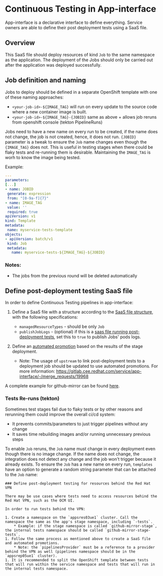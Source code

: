 # Continuous Testing in App-interface

App-interface is a declarative interface to define everything.
Service owners are able to define their post deployment tests using a SaaS file.

## Overview

This SaaS file should deploy resources of kind `Job` to the same namespace as the application. The deployment of the Jobs should only be carried out after the application was deployed successfully.

## Job definition and naming
Jobs to deploy should be defined in a separate OpenShift template with one of these naming approaches:
* `<your-job-id>-${IMAGE_TAG}` will run on every update to the source code where a new container image is built.
* `<your-job-id>-${IMAGE_TAG}-{JOBID}` same as above + allows job reruns from openshift console (tekton PipelineRuns)

Jobs need to have a new name on every run to be created, if the name does not change, the job is not created, hence, it does not run.
`{JOBID}` parameter is a tweak to ensure the `Job` name changes even though the `{IMAGE_TAG}` does not. This is useful in testing stages
 when there could be flaky tests and re-running them is desirable. Maintaining the `IMAGE_TAG` is worh to know the image being tested.

 Example:
 ```yaml
---
parameters:
[...]
- name: JOBID
  generate: expression
  from: "[0-9a-f]{7}"
- name: IMAGE_TAG
  value: ''
  required: true
apiVersion: v1
kind: Template
metadata:
  name: myservice-tests-template
objects:
- apiVersion: batch/v1
  kind: Job
  metadata:
    name: myservice-tests-${IMAGE_TAG}-${JOBID}
```
### Notes:
* The jobs from the previous round will be deleted automatically
## Define post-deployment testing SaaS file

In order to define Continuous Testing pipelines in app-interface:

1. Define a SaaS file with a structure according to the [SaaS file structure](/docs/app-sre/continuous-delivery-in-app-interface.md#saas-file-structure), with the following specifications:
    * `managedResourceTypes` - should be only `Job`
    * `publishJobLogs` - (optional) if this is a [saas file running post-deployment tests](), set this to `true` to publish Jobs' pods logs.

2. Define an [automated promotion](https://gitlab.cee.redhat.com/service/app-interface/-/blob/master/docs/app-sre/continuous-delivery-in-app-interface.md#automatedgated-promotions) based on the results of the stage deployment.
    * Note: The usage of `upstream` to link post-deployment tests to a deployment job should be updated to use automated promotions. For more information: https://gitlab.cee.redhat.com/service/app-interface/-/merge_requests/19968

A complete example for github-mirror can be found [here](/data/services/github-mirror/cicd/test.yaml).

### Tests Re-runs (tekton)
Sometimes test stages fail due to flaky tests or by other reasons and rerunning them could improve the overall ci/cd system:
* It prevents commits/parameters to just trigger pipelines without any change
* It saves time rebuilding images and/or running unnecessary previous steps

To enable `Job` reruns, the `Job` name must change in every deployment even though there is no image change. If the name does not change, the integration does not detect any change and the job won't trigger because it already exists.
To ensure the `Job` has a new name on every run, `templates` have an option to generate a random string parameter that can be attached to the `Job` name:

```
### Define post-deployment testing for resources behind the Red Hat VPN

There may be use cases where tests need to access resources behind the Red Hat VPN, such as the OCM UI.

In order to run tests behind the VPN:

1. Create a namespace on the `appsres03ue1` cluster. Call the namespace the same as the app's stage namespace, including `-tests`.
    * Example: if the stage namespace is called `github-mirror-stage`, the internal tests namespace should be called `github-mirror-stage-tests`.
1. Follow the same process as mentioned above to create a SaaS file and automated promotions.
    * Note: the `pipelinesProvider` must be a reference to a provider behind the VPN as well (pipelines namespace should be in the `appsrep05ue1` cluster).
1. It is recommended to split the OpenShift template between tests that will run within the service namespace and tests that will run in the internal tests namespace.
